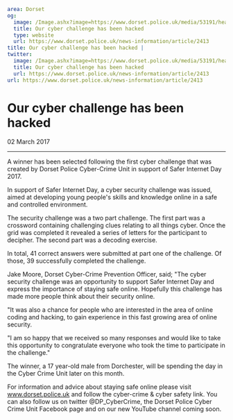 ```yaml
area: Dorset
og:
  image: /Image.ashx?image=https://www.dorset.police.uk/media/53191/header-new-2017.jpg&amp;amp;width=150
  title: Our cyber challenge has been hacked
  type: website
  url: https://www.dorset.police.uk/news-information/article/2413
title: Our cyber challenge has been hacked |
twitter:
  image: /Image.ashx?image=https://www.dorset.police.uk/media/53191/header-new-2017.jpg&amp;amp;width=150
  title: Our cyber challenge has been hacked
  url: https://www.dorset.police.uk/news-information/article/2413
url: https://www.dorset.police.uk/news-information/article/2413
```

# Our cyber challenge has been hacked

02 March 2017

* * *

A winner has been selected following the first cyber challenge that was created by Dorset Police Cyber-Crime Unit in support of Safer Internet Day 2017.

In support of Safer Internet Day, a cyber security challenge was issued, aimed at developing young people's skills and knowledge online in a safe and controlled environment.

The security challenge was a two part challenge. The first part was a crossword containing challenging clues relating to all things cyber. Once the grid was completed it revealed a series of letters for the participant to decipher. The second part was a decoding exercise.

In total, 41 correct answers were submitted at part one of the challenge. Of those, 39 successfully completed the challenge.

Jake Moore, Dorset Cyber-Crime Prevention Officer, said; "The cyber security challenge was an opportunity to support Safer Internet Day and express the importance of staying safe online. Hopefully this challenge has made more people think about their security online.

"It was also a chance for people who are interested in the area of online coding and hacking, to gain experience in this fast growing area of online security.

"I am so happy that we received so many responses and would like to take this opportunity to congratulate everyone who took the time to participate in the challenge."

The winner, a 17 year-old male from Dorchester, will be spending the day in the Cyber Crime Unit later on this month.

For information and advice about staying safe online please visit www.dorset.police.uk and follow the cyber-crime & cyber safety link. You can also follow us on twitter @DP_CyberCrime, the Dorset Police Cyber Crime Unit Facebook page and on our new YouTube channel coming soon.
